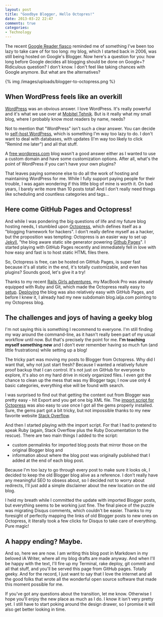 ```yaml
---
layout: post
title: "Goodbye Blogger, Hello Octopres!"
date: 2013-03-22 22:47
comments: true
categories:
- Technology 
---
```

The recent [Google Reader fiasco](http://ialja.com/post/45336943328/hitler-finds-out-google-reader-is-shutting-down) reminded me of something I've been too lazy to take care of for too long: my blog, which I started back in 2006, was still being hosted on Google's Blogger. Now here's a question for you: how long before Google decides all blogging should be done on Google+? Ridiculous question? I don't know. I don't feel like taking chances with Google anymore. But what are the alternatives?

{% img /images/uploads/blogger-to-octopress.png %}
<!-- more -->

## When WordPress feels like an overkill 

[WordPress](https://wordpress.com) was an obvious answer. I love WordPress. It's really powerful and it's what we use over at [Mobitel Tehnik](http://tehnik.mobitel.si). But is it really what my small blog, where I probably know most readers by name, needs?

Not to mention that "WordPress" isn't such a clear answer. You can decide to [self-host WordPress](http://wordpress.org), which is something I'm way too lazy to do. I don't want to deal with databases, with updates (I'm way too likely to click "Remind me later") and all that stuff. 

A [free wordpress.com](https://wordpress.com) blog wasn't a good answer either as I wanted to use a custom domain and have some customization options. After all, what's the point of WordPress if you can't have your own plugins? 

That leaves paying someone else to do all the work of hosting and maintaining WordPress for me. While I fully support paying people for their trouble, I was again wondering if this little blog of mine is worth it. On bad years, I barely write more than 10 posts total! And I don't really need things like scheduling and countless categories and tags...

## Here come GitHub Pages and Octopress!

And while I was pondering the big questions of life and my future blog hosting needs, I stumbled upon [Octopress](http://octopress.org), which defines itself as a "blogging framework for hackers". I don't really define myself as a hacker, but the proposition was tempting: Octopress is an easier way to set up [Jekyll](https://github.com/mojombo/jekyll), "the blog aware static site generator powering [Github Pages](http://pages.github.com)". I started playing with GitHub Pages recently and immediately fell in love with how easy and fast is to host static HTML files there. 

So, Octopress is free, can be hosted on GitHub Pages, is super fast because it's all static in the end, it's totally customizable, and even has plugins? Sounds good, let's give it a try!

Thanks to my recent [Rails Girls adventures](/2013/03/lessons-learned-from-rails-girls-and.html), my MacBook Pro was already equipped with Ruby and Git, which made the Octopress really easy to [setup](http://octopress.org/docs/setup/). [Deploying](http://octopress.org/docs/deploying/) the blog was also relatively easy with GitHub Pages, and before I knew it, I already had my new subdomain blog.ialja.com pointing to my Octopress blog.

## The challenges and joys of having a geeky blog 

I'm not saying this is something I recommend to everyone. I'm still finding my way around the command-line, as it hasn't really been part of my usual workflow until now. But that's precisely the point for me. **I'm teaching myself something new** and I don't ever remember having so much fun (and little frustrations) while setting up a blog!

The tricky part was moving my posts to Blogger from Octopress. Why did I want that, why not just start fresh? Because I wanted a relatively future proof backup that I can control. It's not just on GitHub for everyone to explore, it's also on my hard drive in nicely organized files. I even got the chance to clean up the mess that was my Blogger tags; I now use only 4 basic categories, everything else will be found with search.

I was surprised to find out that getting the content out from Blogger was pretty easy - hit Export and you get one big XML file. The [import script for Octopress](https://gist.github.com/juniorz/1564581) was also easy to use once I got all the gems properly installed. Sure, the gems part got a bit tricky, but not impossible thanks to my new favorite website [Stack Overflow](http://stackoverflow.com).

And then I started playing with the import script. For that I had to pretend to speak Ruby (again, Stack Overflow plus the Ruby Documentation to the rescue). There are two main things I added to the script: 
- custom permalinks for imported blog posts that mirror those on the original Blogger blog and 
- information about where the blog post was originally published that I added at the end of each blog post. 

Because I'm too lazy to go through every post to make sure it looks ok, I decided to keep the old Blogger blog alive as a reference. I don't really have any meaningful SEO to obsess about, so I decided not to worry about redirects, I'll just add a simple disclaimer about the new location on the old blog.

I held my breath while I committed the update with imported Blogger posts, but everything seems to be working just fine. The final piece of the puzzle was migrating Disqus comments, which couldn't be easier. Thanks to my foresight of perfectly mapping the links of old Blogger posts to new ones on Octopress, it literally took a few clicks for Disqus to take care of everything. Pure magic!

## A happy ending? Maybe.

And so, here we are now. I am writing this blog post in Markdown in my beloved iA Writer, where all my blog drafts are made anyway. And when I'll be happy with the text, I'll fire up my Terminal, rake deploy, git commit and all that stuff, and you'll be served this page from GitHub pages. Totally geeky. And for the record, I just want to say that I love the internet and all the good folks that wrote all the wonderful open source software that made this moment possible for me. 

If you've got any questions about the transition, let me know. Otherwise I hope you'll enjoy the new place as much as I do. I know it isn't very pretty yet. I still have to start poking around the design drawer, so I promise it will also get better looking in time. 

